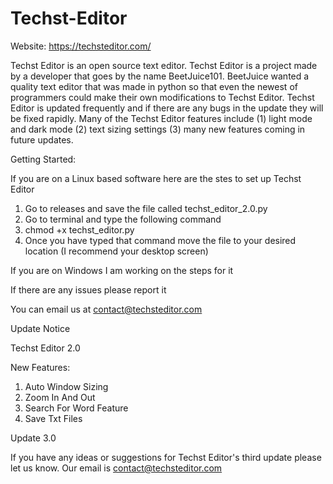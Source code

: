 # Techst-Editor

Website: https://techsteditor.com/

Techst Editor is an open source text editor. Techst Editor is a project made by a developer that goes by the name BeetJuice101. BeetJuice wanted a quality text editor that was made in python so that even the newest of programmers could make their own modifications to Techst Editor. Techst Editor is updated frequently and if there are any bugs in the update they will be fixed rapidly. Many of the Techst Editor features include (1) light mode and dark mode (2) text sizing settings (3) many new features coming in future updates.

Getting Started:

If you are on a Linux based software here are the stes to set up Techst Editor
1. Go to releases and save the file called techst_editor_2.0.py
2. Go to terminal and type the following command
3. chmod +x techst_editor.py
4. Once you have typed that command move the file to your desired location (I recommend your desktop screen)

If you are on Windows I am working on the steps for it

If there are any issues please report it

You can email us at contact@techsteditor.com

Update Notice

Techst Editor 2.0

New Features:

1. Auto Window Sizing
2. Zoom In And Out
3. Search For Word Feature
4. Save Txt Files


Update 3.0

If you have any ideas or suggestions for Techst Editor's third update please let us know.  Our email is contact@techsteditor.com
